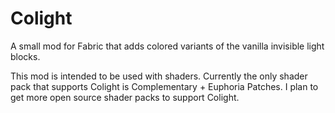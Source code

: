 # Colight
A small mod for Fabric that adds colored variants of the vanilla invisible light blocks.

This mod is intended to be used with shaders.
Currently the only shader pack that supports Colight is Complementary + Euphoria Patches. I plan to get more open source shader packs to support Colight.